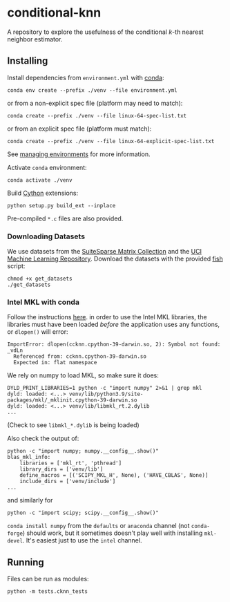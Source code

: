 # conditional-knn

A repository to explore the usefulness of the
conditional _k_-th nearest neighbor estimator.

## Installing

Install dependencies from `environment.yml` with [conda](https://conda.io/):
```shell
conda env create --prefix ./venv --file environment.yml
```
or from a non-explicit spec file (platform may need to match):
```shell
conda create --prefix ./venv --file linux-64-spec-list.txt
```
or from an explicit spec file (platform must match):
```shell
conda create --prefix ./venv --file linux-64-explicit-spec-list.txt
```
See
[managing environments](https://docs.conda.io/projects/conda/en/latest/user-guide/tasks/manage-environments.html)
for more information.

Activate `conda` environment:
```shell
conda activate ./venv
```
Build [Cython](https://cython.org/) extensions:
```shell
python setup.py build_ext --inplace
```
Pre-compiled `*.c` files are also provided.

### Downloading Datasets

We use datasets from the [SuiteSparse Matrix
Collection](https://sparse.tamu.edu/) and the [UCI Machine Learning
Repository](https://archive.ics.uci.edu/ml/datasets.php). Download the datasets
with the provided [fish](https://fishshell.com/) script:
```shell
chmod +x get_datasets
./get_datasets
```

### Intel MKL with conda

Follow the instructions
[here](https://www.intel.com/content/www/us/en/developer/articles/technical/using-intel-distribution-for-python-with-anaconda.html).
in order to use the Intel MKL libraries, the libraries must have been loaded
_before_ the application uses any functions, or `dlopen()` will error:
```
ImportError: dlopen(ccknn.cpython-39-darwin.so, 2): Symbol not found: _vdLn
  Referenced from: ccknn.cpython-39-darwin.so
  Expected in: flat namespace
```

We rely on numpy to load MKL, so make sure it does:
```shell
DYLD_PRINT_LIBRARIES=1 python -c "import numpy" 2>&1 | grep mkl
dyld: loaded: <...> venv/lib/python3.9/site-packages/mkl/_mklinit.cpython-39-darwin.so
dyld: loaded: <...> venv/lib/libmkl_rt.2.dylib
...
```
(Check to see `libmkl_*.dylib` is being loaded)

Also check the output of:
```shell
python -c "import numpy; numpy.__config__.show()"
blas_mkl_info:
    libraries = ['mkl_rt', 'pthread']
    library_dirs = ['venv/lib']
    define_macros = [('SCIPY_MKL_H', None), ('HAVE_CBLAS', None)]
    include_dirs = ['venv/include']
...
```
and similarly for
```shell
python -c "import scipy; scipy.__config__.show()"
```

`conda install numpy` from the `defaults` or `anaconda` channel (not
`conda-forge`) should work, but it sometimes doesn't play well with
installing `mkl-devel`. It's easiest just to use the `intel` channel.

## Running

Files can be run as modules:
```shell
python -m tests.cknn_tests
```

